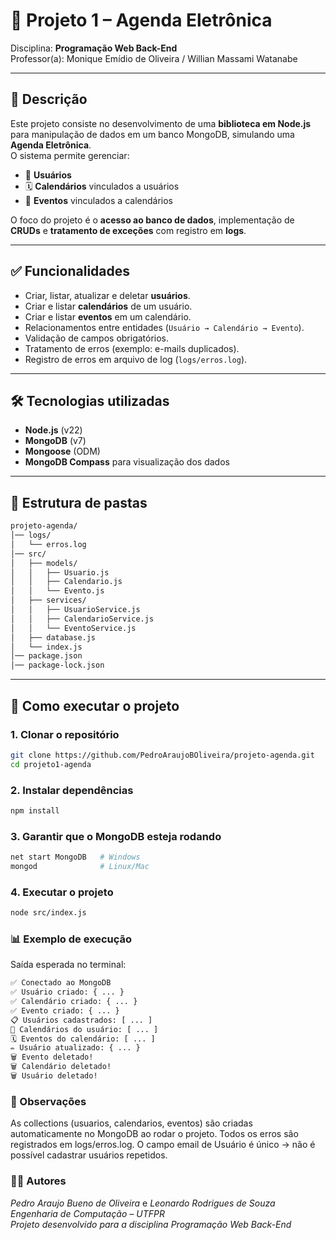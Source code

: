 # 📅 Projeto 1 – Agenda Eletrônica  
Disciplina: **Programação Web Back-End**  
Professor(a): Monique Emídio de Oliveira / Willian Massami Watanabe  

---

## 📖 Descrição
Este projeto consiste no desenvolvimento de uma **biblioteca em Node.js** para manipulação de dados em um banco MongoDB, simulando uma **Agenda Eletrônica**.  
O sistema permite gerenciar:  
- 👤 **Usuários**  
- 🗓️ **Calendários** vinculados a usuários  
- 📌 **Eventos** vinculados a calendários  

O foco do projeto é o **acesso ao banco de dados**, implementação de **CRUDs** e **tratamento de exceções** com registro em **logs**.

---

## ✅ Funcionalidades
- Criar, listar, atualizar e deletar **usuários**.  
- Criar e listar **calendários** de um usuário.  
- Criar e listar **eventos** em um calendário.  
- Relacionamentos entre entidades (`Usuário → Calendário → Evento`).  
- Validação de campos obrigatórios.  
- Tratamento de erros (exemplo: e-mails duplicados).  
- Registro de erros em arquivo de log (`logs/erros.log`).  

---

## 🛠️ Tecnologias utilizadas
- **Node.js** (v22)  
- **MongoDB** (v7)  
- **Mongoose** (ODM)  
- **MongoDB Compass** para visualização dos dados  

---

## 📂 Estrutura de pastas
```bash
projeto-agenda/
│── logs/
│   └── erros.log
│── src/
│   ├── models/
│   │   ├── Usuario.js
│   │   ├── Calendario.js
│   │   └── Evento.js
│   ├── services/
│   │   ├── UsuarioService.js
│   │   ├── CalendarioService.js
│   │   └── EventoService.js
│   ├── database.js
│   └── index.js
│── package.json
│── package-lock.json
```
---

## 🚀 Como executar o projeto

### 1. Clonar o repositório
```bash
git clone https://github.com/PedroAraujoBOliveira/projeto-agenda.git
cd projeto1-agenda
```

### 2. Instalar dependências
```bash
npm install
```

### 3. Garantir que o MongoDB esteja rodando
```bash
net start MongoDB   # Windows
mongod              # Linux/Mac
```

### 4. Executar o projeto
```bash
node src/index.js
```

### 📊 Exemplo de execução

Saída esperada no terminal:

```bash
✅ Conectado ao MongoDB
✅ Usuário criado: { ... }
✅ Calendário criado: { ... }
✅ Evento criado: { ... }
📋 Usuários cadastrados: [ ... ]
📅 Calendários do usuário: [ ... ]
🗓️ Eventos do calendário: [ ... ]
✏️ Usuário atualizado: { ... }
🗑️ Evento deletado!
🗑️ Calendário deletado!
🗑️ Usuário deletado!
```

### 📌 Observações
As collections (usuarios, calendarios, eventos) são criadas automaticamente no MongoDB ao rodar o projeto.
Todos os erros são registrados em logs/erros.log.
O campo email de Usuário é único → não é possível cadastrar usuários repetidos.

### 👨‍💻 Autores
*Pedro Araujo Bueno de Oliveira* e *Leonardo Rodrigues de Souza* <br> *Engenharia de Computação – UTFPR* <br> *Projeto desenvolvido para a disciplina Programação Web Back-End*
